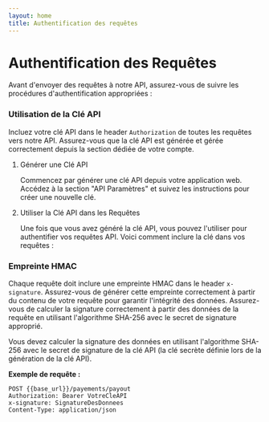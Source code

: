 ```yaml
---
layout: home
title: Authentification des requêtes
---
```


# Authentification des Requêtes

Avant d'envoyer des requêtes à notre API, assurez-vous de suivre les procédures d'authentification appropriées :

### Utilisation de la Clé API

Incluez votre clé API dans le header `Authorization` de toutes les requêtes vers notre API. Assurez-vous que la clé API est générée et gérée correctement depuis la section dédiée de votre compte.


1. Générer une Clé API

    Commencez par générer une clé API depuis votre application web. Accédez à la section "API Paramètres"  et suivez les instructions pour créer une nouvelle clé.

2. Utiliser la Clé API dans les Requêtes

    Une fois que vous avez généré la clé API, vous pouvez l'utiliser pour authentifier vos requêtes API. Voici comment inclure la clé dans vos requêtes :



### Empreinte HMAC

Chaque requête doit inclure une empreinte HMAC dans le header `x-signature`. Assurez-vous de générer cette empreinte correctement à partir du contenu de votre requête pour garantir l'intégrité des données.
Assurez-vous de calculer la signature correctement à partir des données de la requête en utilisant l'algorithme SHA-256 avec le secret de signature approprié.

Vous devez calculer la signature des données en utilisant l'algorithme SHA-256 avec le secret de signature de la clé API (la clé secrète définie lors de la génération de la clé API).


**Exemple de requête :**

``` http
POST {{base_url}}/payements/payout
Authorization: Bearer VotreCleAPI
x-signature: SignatureDesDonnees
Content-Type: application/json
```